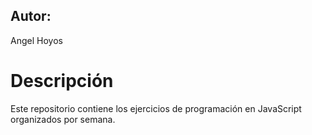 ## Autor: 
Angel Hoyos

# Descripción  
Este repositorio contiene los ejercicios de programación en JavaScript organizados por semana. 